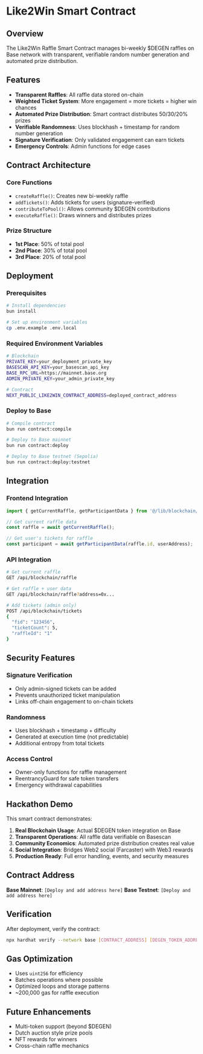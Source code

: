 # Like2Win Smart Contract

## Overview

The Like2Win Raffle Smart Contract manages bi-weekly $DEGEN raffles on Base network with transparent, verifiable random number generation and automated prize distribution.

## Features

- **Transparent Raffles**: All raffle data stored on-chain
- **Weighted Ticket System**: More engagement = more tickets = higher win chances  
- **Automated Prize Distribution**: Smart contract distributes 50/30/20% prizes
- **Verifiable Randomness**: Uses blockhash + timestamp for random number generation
- **Signature Verification**: Only validated engagement can earn tickets
- **Emergency Controls**: Admin functions for edge cases

## Contract Architecture

### Core Functions

- `createRaffle()`: Creates new bi-weekly raffle
- `addTickets()`: Adds tickets for users (signature-verified)
- `contributeToPool()`: Allows community $DEGEN contributions
- `executeRaffle()`: Draws winners and distributes prizes

### Prize Structure

- **1st Place**: 50% of total pool
- **2nd Place**: 30% of total pool  
- **3rd Place**: 20% of total pool

## Deployment

### Prerequisites

```bash
# Install dependencies
bun install

# Set up environment variables
cp .env.example .env.local
```

### Required Environment Variables

```bash
# Blockchain
PRIVATE_KEY=your_deployment_private_key
BASESCAN_API_KEY=your_basescan_api_key
BASE_RPC_URL=https://mainnet.base.org
ADMIN_PRIVATE_KEY=your_admin_private_key

# Contract
NEXT_PUBLIC_LIKE2WIN_CONTRACT_ADDRESS=deployed_contract_address
```

### Deploy to Base

```bash
# Compile contract
bun run contract:compile

# Deploy to Base mainnet
bun run contract:deploy

# Deploy to Base testnet (Sepolia)
bun run contract:deploy:testnet
```

## Integration

### Frontend Integration

```typescript
import { getCurrentRaffle, getParticipantData } from '@/lib/blockchain/contract';

// Get current raffle data
const raffle = await getCurrentRaffle();

// Get user's tickets for raffle
const participant = await getParticipantData(raffle.id, userAddress);
```

### API Integration

```bash
# Get current raffle
GET /api/blockchain/raffle

# Get raffle + user data  
GET /api/blockchain/raffle?address=0x...

# Add tickets (admin only)
POST /api/blockchain/tickets
{
  "fid": "123456",
  "ticketCount": 5,
  "raffleId": "1"
}
```

## Security Features

### Signature Verification
- Only admin-signed tickets can be added
- Prevents unauthorized ticket manipulation
- Links off-chain engagement to on-chain tickets

### Randomness
- Uses blockhash + timestamp + difficulty
- Generated at execution time (not predictable)
- Additional entropy from total tickets

### Access Control
- Owner-only functions for raffle management
- ReentrancyGuard for safe token transfers
- Emergency withdrawal capabilities

## Hackathon Demo

This smart contract demonstrates:

1. **Real Blockchain Usage**: Actual $DEGEN token integration on Base
2. **Transparent Operations**: All raffle data verifiable on Basescan
3. **Community Economics**: Automated prize distribution creates real value
4. **Social Integration**: Bridges Web2 social (Farcaster) with Web3 rewards
5. **Production Ready**: Full error handling, events, and security measures

## Contract Address

**Base Mainnet**: `[Deploy and add address here]`
**Base Testnet**: `[Deploy and add address here]`

## Verification

After deployment, verify the contract:

```bash
npx hardhat verify --network base [CONTRACT_ADDRESS] [DEGEN_TOKEN_ADDRESS]
```

## Gas Optimization

- Uses `uint256` for efficiency
- Batches operations where possible
- Optimized loops and storage patterns
- ~200,000 gas for raffle execution

## Future Enhancements

- Multi-token support (beyond $DEGEN)
- Dutch auction style prize pools
- NFT rewards for winners
- Cross-chain raffle mechanics